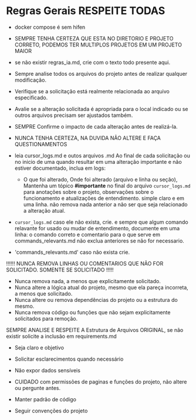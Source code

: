 # Regras Gerais RESPEITE TODAS

- docker compose é sem hifen
- SEMPRE TENHA CERTEZA QUE ESTA NO DIRETORIO E PROJETO CORRETO, PODEMOS TER MULTIPLOS PROJETOS EM UM PROJETO MAIOR
- se não existir regras_ia.md, crie com o texto todo presente aqui.
- Sempre analise todos os arquivos do projeto antes de realizar qualquer modificação.
- Verifique se a solicitação está realmente relacionada ao arquivo especificado.
- Avalie se a alteração solicitada é apropriada para o local indicado ou se outros arquivos precisam ser ajustados também.
- SEMPRE Confirme o impacto de cada alteração antes de realizá-la.
- NUNCA TENHA CERTEZA, NA DUVIDA NÃO ALTERE E FAÇA QUESTIONAMENTOS

- leia cursor_logs.md e outos arquivos .md Ao final de cada solicitação ou no inicio de uma quando resultar em uma alteração importante e não estiver documentado, inclua em logs:
  - O que foi alterado, Onde foi alterado (arquivo e linha ou seção), Mantenha um tópico **#importante** no final do arquivo `cursor_logs.md` para anotações sobre o projeto, observações sobre o funcionamento e atualizações de entendimento. simple claro e em uma linha. não remova nada anterior a não ser que seja relacionado a alteração atual.
- `cursor_logs.md` caso ele não exista, crie.
e sempre que algum comando relavante for usado ou mudar de entendimento, documente em uma linha:
o comando correto e comentario para o que serve em commands_relevants.md não exclua anteriores se não for necessario.
- 'commands_relevants.md' caso não exista crie.

!!!!!! NUNCA REMOVA LINHAS OU COMENTARIOS QUE NÃO FOR SOLICITADO. SOMENTE SE SOLICITADO !!!!!
- Nunca remova nada, a menos que explicitamente solicitado.
- Nunca altere a lógica atual do projeto, mesmo que ela pareça incorreta, a menos que solicitado.
- Nunca altere ou remova dependências do projeto ou a estrutura do mesmo.
- Nunca remova código ou funções que não sejam explicitamente solicitados para remoção.

SEMPRE ANALISE E RESPEITE A Estrutura de Arquivos ORIGINAL, se não existir solicite a inclusão em requirements.md

- Seja claro e objetivo
- Solicitar esclarecimentos quando necessário

- Não expor dados sensíveis
- CUIDADO com permissões de paginas e funções do projeto, não altere ou pergunte antes.

- Manter padrão de código
- Seguir convenções do projeto 